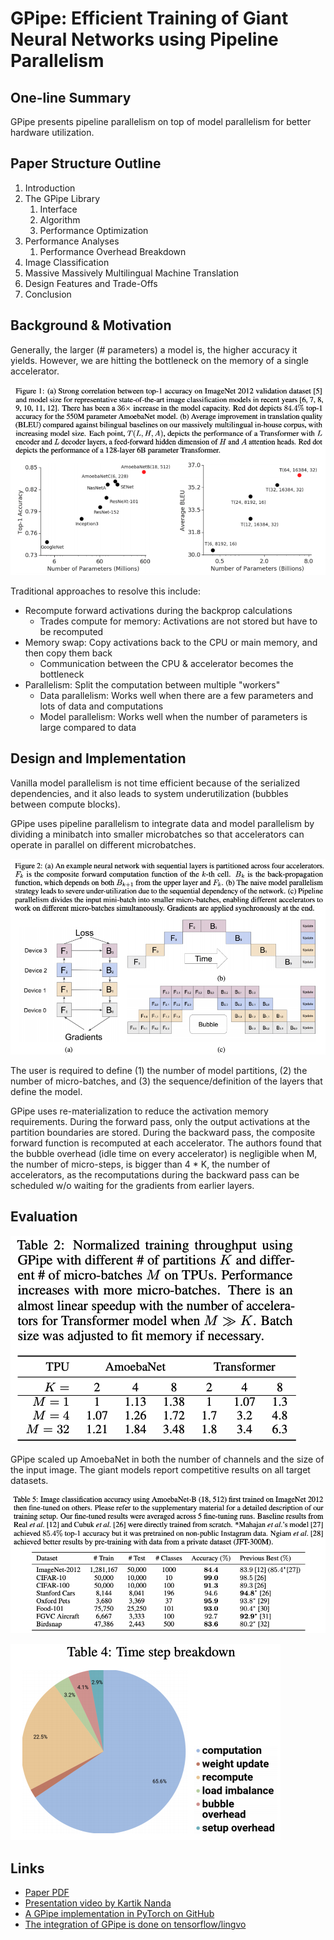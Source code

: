 # GPipe: Efficient Training of Giant Neural Networks using Pipeline Parallelism

## One-line Summary

GPipe presents pipeline parallelism on top of model parallelism for better hardware utilization.

## Paper Structure Outline

1. Introduction
2. The GPipe Library
   1. Interface
   2. Algorithm
   3. Performance Optimization
3. Performance Analyses
   1. Performance Overhead Breakdown
4. Image Classification
5. Massive Massively Multilingual Machine Translation
6. Design Features and Trade-Offs
7. Conclusion

## Background & Motivation

Generally, the larger \(\# parameters\) a model is, the higher accuracy it yields. However, we are hitting the bottleneck on the memory of a single accelerator. 

![](../../.gitbook/assets/screen-shot-2021-05-15-at-4.39.20-pm.png)

Traditional approaches to resolve this include:

* Recompute forward activations during the backprop calculations
  * Trades compute for memory: Activations are not stored but have to be recomputed
* Memory swap: Copy activations back to the CPU or main memory, and then copy them back
  * Communication between the CPU & accelerator becomes the bottleneck
* Parallelism: Split the computation between multiple "workers"
  * Data parallelism: Works well when there are a few parameters and lots of data and computations
  * Model parallelism: Works well when the number of parameters is large compared to data

## Design and Implementation

Vanilla model parallelism is not time efficient because of the serialized dependencies, and it also leads to system underutilization \(bubbles between compute blocks\).

GPipe uses pipeline parallelism to integrate data and model parallelism by dividing a minibatch into smaller microbatches so that accelerators can operate in parallel on different microbatches.

![](../../.gitbook/assets/screen-shot-2021-05-15-at-4.40.08-pm.png)

The user is required to define \(1\) the number of model partitions, \(2\) the number of micro-batches, and \(3\) the sequence/definition of the layers that define the model. 

GPipe uses re-materialization to reduce the activation memory requirements. During the forward pass, only the output activations at the partition boundaries are stored. During the backward pass, the composite forward function is recomputed at each accelerator. The authors found that the bubble overhead \(idle time on every accelerator\) is negligible when M, the number of micro-steps, is bigger than 4 \* K, the number of accelerators, as the recomputations during the backward pass can be scheduled w/o waiting for the gradients from earlier layers.

## Evaluation

![](../../.gitbook/assets/screen-shot-2021-05-15-at-5.16.52-pm.png)

GPipe scaled up AmoebaNet in both the number of channels and the size of the input image. The giant models report competitive results on all target datasets.

![](../../.gitbook/assets/screen-shot-2021-05-15-at-5.17.01-pm.png)

![Overhead breakdown](../../.gitbook/assets/screen-shot-2021-05-15-at-5.13.26-pm.png)

## Links

* [Paper PDF](https://papers.nips.cc/paper/2019/file/093f65e080a295f8076b1c5722a46aa2-Paper.pdf)
* [Presentation video by Kartik Nanda](https://www.youtube.com/watch?v=9s2cum25Kkc)
* [A GPipe implementation in PyTorch on GitHub](https://github.com/kakaobrain/torchgpipe)
* [The integration of GPipe is done on tensorflow/lingvo](https://github.com/tensorflow/lingvo)

